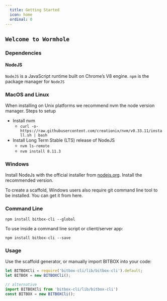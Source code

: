 ```yaml
---
  title: Getting Started
  icon: home
  ordinal: 0
---
```


## `Welcome to Wormhole`

### Dependencies 

#### NodeJS
`NodeJS` is a JavaScript runtime built on Chrome’s V8 engine. `npm` is the package manager for `NodeJS`

### MacOS and Linux

When installing on Unix platforms we recommend nvm the node version manager. 
Steps to setup

* Install nvm
  * `curl -o- https://raw.githubusercontent.com/creationix/nvm/v0.33.11/install.sh | bash`
* Install Long Term Stable (LTS) release of NodeJS
  * `nvm ls-remote`
  * `nvm install 8.11.3`

### Windows
Install NodeJs with the official installer from [nodejs.org](https://nodejs.org). Install the recommended version.

To create a scaffold, Windows users also require git command line tool to be installed. You can get it from here.

### Command Line

`npm install bitbox-cli --global`  

To use inside a command line script or client/server app:

`npm install bitbox-cli --save`

### Usage
Use the scaffold generator, or manually import BITBOX into your code:

```javascript
let BITBOXCli = require('bitbox-cli/lib/bitbox-cli').default;
let BITBOX = new BITBOXCli();

// alternative
import BITBOXCli from 'bitbox-cli/lib/bitbox-cli')
const BITBOX = new BITBOXCli();
```
                